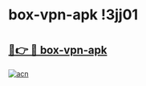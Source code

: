# box-vpn-apk !3jj01

# <h2><a href="https://sgufjg.esa.edu.pl?title=box-vpn-apk&ref=3jj01">🔗👉 🔴 box-vpn-apk</a></h2>

[![acn](https://github.com/user-attachments/assets/0f9c940e-d8b0-45ae-aac7-cd30a18b3e1c)](https://sgufjg.esa.edu.pl?title=box-vpn-apk&ref=3jj01)

